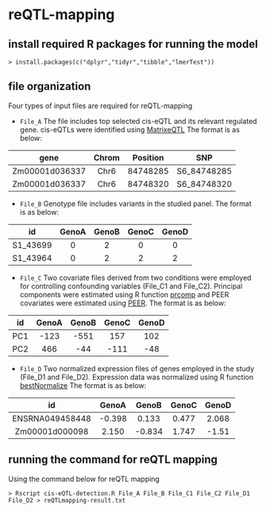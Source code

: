 # reQTL-mapping

## install required R packages for running the model
`> install.packages(c("dplyr","tidyr","tibble","lmerTest"))`

## file organization
Four types of input files are required for reQTL-mapping

- `File_A`
 The file includes top selected cis-eQTL and its relevant regulated gene. cis-eQTLs were identified using [MatrixeQTL](http://www.bios.unc.edu/research/genomic_software/Matrix_eQTL/) The format is as below:

 | gene | Chrom | Position | SNP |
 | :---: | :---: |:---: |:---: |
 |Zm00001d036337|Chr6| 84748285 | S6_84748285 |
 |Zm00001d036337|Chr6| 84748320 | S6_84748320 |

- `File_B`
 Genotype file includes variants in the studied panel. The format is as below:

 | id | GenoA | GenoB | GenoC | GenoD |
 | :---: | :---: |:---: |:---: |:--: |
 |S1_43699| 0 | 2 | 0 | 0 |
 |S1_43964| 0 | 2 | 2 | 2 |

- `File_C`
 Two covariate files derived from two conditions were employed for controlling confounding variables (File_C1 and File_C2). Principal components were estimated using R function [prcomp](https://www.rdocumentation.org/packages/stats/versions/3.6.2/topics/prcomp) and PEER covariates were estimated using [PEER](https://github.com/PMBio/peer). The format is as below:

 | id | GenoA | GenoB | GenoC | GenoD |
 | :---: | :---: |:---: |:---: |:--: |
 |PC1| -123 | -551 | 157 | 102 |
 |PC2| 466 | -44 | -111 | -48 |

- `File_D`
 Two normalized expression files of genes employed in the study (File_D1 and File_D2). Expression data was normalized using R function [bestNormalize](https://github.com/petersonR/bestNormalize) The format is as below:

 | id | GenoA | GenoB | GenoC | GenoD |
 | :---: | :---: |:---: |:---: |:--: |
 |ENSRNA049458448| -0.398 | 0.133 | 0.477 | 2.068 |
 |Zm00001d000098| 2.150 | -0.834 | 1.747 | -1.51 |

## running the command for reQTL mapping
Using the command below for reQTL mapping

`> Rscript cis-eQTL-detection.R File_A File_B File_C1 File_C2 File_D1 File_D2 > reQTLmapping-result.txt`

